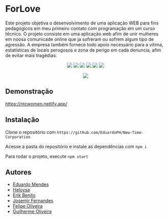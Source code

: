 # ForLove

Este projeto objetiva o desenvolvimento de uma aplicação WEB para fins pedagógicos em meu primeiro contato com programação em um curso técnico.
O projeto consiste em uma aplicação web afim de unir mulheres em noosa comunicade online que ja sofreram ou sofrem algum tipo de agressão. A empresa também fornece todo apoio necessário para a vítima, estatísticas de locais perogosos e zona de perigo em cada denuncia, afim de evitar
mais tragédias.

<p align="center">
  <a href="#"><img src="https://img.shields.io/badge/JavaScript-%23F7DF1E.svg?style=for-the-badge&logo=javascript&logoColor=black"></a>
  <a href="#"><img src="https://img.shields.io/badge/react-%2320232a.svg?style=for-the-badge&logo=react&logoColor=%2361DAFB"></a>
  <a href="#"><img src="https://img.shields.io/badge/css3-%231572B6.svg?style=for-the-badge&logo=css3&logoColor=white"></a>
  <a href="#"><img src="https://img.shields.io/badge/Node.js-%23339933.svg?style=for-the-badge&logo=node.js&logoColor=white"></a>
   <a href="#"><img src="https://img.shields.io/badge/MySQL-%234479A1.svg?style=for-the-badge&logo=mysql&logoColor=white"></a>
  <a href="#"><img src="https://img.shields.io/badge/HTTP-%23000000.svg?style=for-the-badge&logo=http&logoColor=white"></a>
</p>

<p align="center">
  <img src="https://user-images.githubusercontent.com/88357842/236710221-c4e06257-ef25-4641-87a2-a2c03f677222.png" />
</p>


## Demonstração

https://ntcwomen.netlify.app/

## Instalação

Clone o repositório com ```https://github.com/EduardoPH/New-Time-Corporation```

Acesse a pasta do repositório e instale as dependências com ```npm i```

Para rodar o projeto, execute ```npm start```

## Autores

- [Eduardo Mendes](https://www.github.com/EduardoPH)
- [Heloysa](https://www.github.com/EduardoPH)
- [Erik Benito](https://www.github.com/EduardoPH)
- [Josemir Fernandes](https://www.github.com/EduardoPH)
- [Felipe Oliveira](https://www.github.com/EduardoPH)
- [Guilherme Oliveira](https://www.github.com/EduardoPH)
